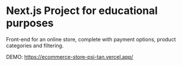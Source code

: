 # Next.js Project for educational purposes

Front-end for an online store, complete with payment options, product categories and filtering.

DEMO: https://ecommerce-store-psi-tan.vercel.app/
